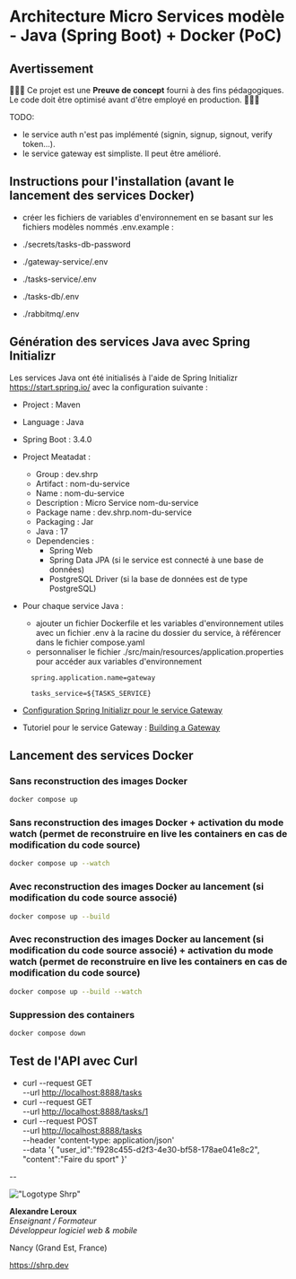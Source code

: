 # Architecture Micro Services modèle - Java (Spring Boot) + Docker (PoC)

## Avertissement

🚨🚨🚨 Ce projet est une __Preuve de concept__ fourni à des fins pédagogiques. Le code doit être optimisé avant d'être employé en production. 🚨🚨🚨

TODO:

- le service auth n'est pas implémenté (signin, signup, signout, verify token...).
- le service gateway est simpliste. Il peut être amélioré.

## Instructions pour l'installation (avant le lancement des services Docker)

- créer les fichiers de variables d'environnement en se basant sur les fichiers modèles nommés .env.example :

- ./secrets/tasks-db-password
- ./gateway-service/.env
- ./tasks-service/.env
- ./tasks-db/.env
- ./rabbitmq/.env

## Génération des services Java avec Spring Initializr

Les services Java ont été initialisés à l'aide de Spring Initializr <https://start.spring.io/> avec la configuration suivante :

- Project : Maven
- Language : Java
- Spring Boot : 3.4.0
- Project Meatadat :
  - Group : dev.shrp
  - Artifact : nom-du-service
  - Name : nom-du-service
  - Description : Micro Service nom-du-service
  - Package name : dev.shrp.nom-du-service
  - Packaging : Jar
  - Java : 17
  - Dependencies :
    - Spring Web
    - Spring Data JPA (si le service est connecté à une base de données)
    - PostgreSQL Driver (si la base de données est de type PostgreSQL)

- Pour chaque service Java :
  - ajouter un fichier Dockerfile et les variables d'environnement utiles avec un fichier .env à la racine du dossier du service, à référencer dans le fichier compose.yaml
  - personnaliser le fichier ./src/main/resources/application.properties pour accéder aux variables d'environnement  

  ```properties
    spring.application.name=gateway

    tasks_service=${TASKS_SERVICE}
  ```

- [Configuration Spring Initializr pour le service Gateway](https://start.spring.io/#!type=maven-project&language=java&platformVersion=3.4.0&packaging=jar&jvmVersion=17&groupId=dev.shrp&artifactId=gateway&name=gateway&description=Service%20gateway&packageName=dev.shrp.gateway&dependencies=cloud-gateway-reactive,cloud-resilience4j,cloud-contract-stub-runner)

- Tutoriel pour le service Gateway : [Building a Gateway](https://spring.io/guides/gs/gateway)

## Lancement des services Docker

### Sans reconstruction des images Docker

```sh
docker compose up
```

### Sans reconstruction des images Docker + activation du mode watch (permet de reconstruire en live les containers en cas de modification du code source)

```sh
docker compose up --watch
```

### Avec reconstruction des images Docker au lancement (si modification du code source associé)

```sh
docker compose up --build
```

### Avec reconstruction des images Docker au lancement (si modification du code source associé) + activation du mode watch (permet de reconstruire en live les containers en cas de modification du code source)

```sh
docker compose up --build --watch
```

### Suppression des containers

```sh
docker compose down
```

## Test de l'API avec Curl

- curl --request GET \
  --url <http://localhost:8888/tasks>
- curl --request GET \
  --url <http://localhost:8888/tasks/1>
- curl --request POST \
  --url <http://localhost:8888/tasks> \
  --header 'content-type: application/json' \
  --data '{
  "user_id":"f928c455-d2f3-4e30-bf58-178ae041e8c2",
  "content":"Faire du sport"
}'

--

!["Logotype Shrp"](https://sherpa.one/images/sherpa-logotype.png)

__Alexandre Leroux__  
_Enseignant / Formateur_  
_Développeur logiciel web & mobile_

Nancy (Grand Est, France)

<https://shrp.dev>

